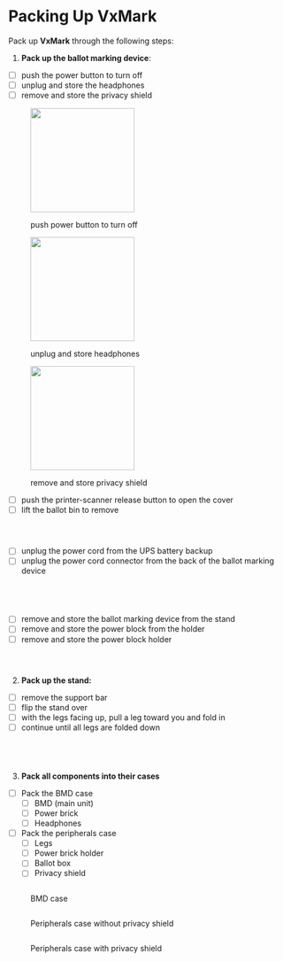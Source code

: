 # Packing Up VxMark

Pack up **VxMark** through the following steps:

1. **Pack up the ballot marking device**:

* [ ] push the power button to turn off
* [ ] unplug and store the headphones
* [ ] remove and store the privacy shield

<div><figure><img src="../.gitbook/assets/VxMark power button.png" alt="" width="188"><figcaption><p>push power button to turn off</p></figcaption></figure> <figure><img src="../.gitbook/assets/image (26).png" alt="" width="188"><figcaption><p>unplug and store headphones</p></figcaption></figure> <figure><img src="../.gitbook/assets/VxMark privacy shield installed.png" alt="" width="188"><figcaption><p>remove and store privacy shield</p></figcaption></figure></div>

* [ ] push the printer-scanner release button to open the cover
* [ ] lift the ballot bin to remove

<div><figure><img src="../.gitbook/assets/VxMark push ballot bin release to remove.png" alt=""><figcaption></figcaption></figure> <figure><img src="../.gitbook/assets/VxMark printer cover open remove ballot bin.png" alt=""><figcaption></figcaption></figure> <figure><img src="../.gitbook/assets/VxMark ballot bin.png" alt=""><figcaption></figcaption></figure></div>

* [ ] unplug the power cord from the UPS battery backup
* [ ] unplug the power cord connector from the back of the ballot marking device

<div><figure><img src="../.gitbook/assets/VxMark power cord plugged into UPS.png" alt=""><figcaption></figcaption></figure> <figure><img src="../.gitbook/assets/VxMark power cord.png" alt=""><figcaption></figcaption></figure> <figure><img src="../.gitbook/assets/VxMark unit plug plugged in.png" alt=""><figcaption></figcaption></figure> <figure><img src="../.gitbook/assets/VxMark unit plug.png" alt=""><figcaption></figcaption></figure></div>

* [ ] remove and store the ballot marking device from the stand
* [ ] remove and store the power block from the holder
* [ ] remove and store the power block holder

<div><figure><img src="../.gitbook/assets/VxMark main unit.png" alt=""><figcaption></figcaption></figure> <figure><img src="../.gitbook/assets/VxMark power block.png" alt=""><figcaption></figcaption></figure> <figure><img src="../.gitbook/assets/VxMark add power cord holder.png" alt=""><figcaption></figcaption></figure></div>

2. **Pack up the stand:**

* [ ] remove the support bar
* [ ] flip the stand over
* [ ] with the legs facing up, pull a leg toward you and fold in
* [ ] continue until all legs are folded down

<div><figure><img src="../.gitbook/assets/VxMark put support bar in place.png" alt=""><figcaption></figcaption></figure> <figure><img src="../.gitbook/assets/VxMark pull leg.png" alt=""><figcaption></figcaption></figure> <figure><img src="../.gitbook/assets/VxMark one leg raised.png" alt=""><figcaption></figcaption></figure> <figure><img src="../.gitbook/assets/VxMark all legs down.png" alt=""><figcaption></figcaption></figure></div>

3. **Pack all components into their cases**

* [ ] Pack the BMD case
  * [ ] BMD (main unit)
  * [ ] Power brick
  * [ ] Headphones
* [ ] Pack the peripherals case
  * [ ] Legs
  * [ ] Power brick holder
  * [ ] Ballot box
  * [ ] Privacy shield

<div><figure><img src="../.gitbook/assets/PXL_20241119_201847102.jpg" alt=""><figcaption><p>BMD case</p></figcaption></figure> <figure><img src="../.gitbook/assets/PXL_20241119_202304226.jpg" alt=""><figcaption><p>Peripherals case without privacy shield</p></figcaption></figure> <figure><img src="../.gitbook/assets/PXL_20241119_202236326.jpg" alt=""><figcaption><p>Peripherals case with privacy shield</p></figcaption></figure></div>

